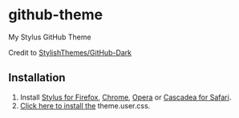 # github-theme
My Stylus GitHub Theme

Credit to [StylishThemes/GitHub-Dark](https://github.com/StylishThemes/GitHub-Dark)

## Installation

1. Install [Stylus for Firefox](https://addons.mozilla.org/en-US/firefox/addon/styl-us/), [Chrome](https://chrome.google.com/webstore/detail/stylus/clngdbkpkpeebahjckkjfobafhncgmne), [Opera](https://addons.opera.com/en-gb/extensions/details/stylus/) or [Cascadea for Safari](https://cascadea.app/).
2. [Click here to install the](https://raw.githubusercontent.com/EnderDev/github-theme/theme.user.css) theme.user.css.
